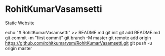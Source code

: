 # RohitKumarVasamsetti
Static Website


echo "# RohitKumarVasamsetti" >> README.md
git init
git add README.md
git commit -m "first commit"
git branch -M master
git remote add origin https://github.com/rohitkumarvsm/RohitKumarVasamsetti.git
git push -u origin master
